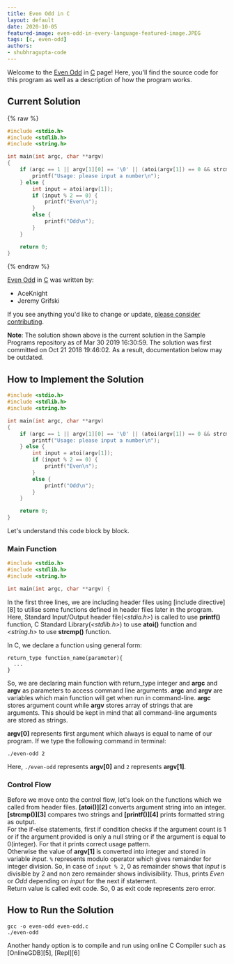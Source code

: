 ```yaml
---
title: Even Odd in C  
layout: default  
date: 2020-10-05
featured-image: even-odd-in-every-language-featured-image.JPEG
tags: [c, even-odd]  
authors:
- shubhragupta-code
---
```


Welcome to the [Even Odd](https://sampleprograms.io/projects/even-odd) in [C](https://sampleprograms.io/languages/c) page! Here, you'll find the source code for this program as well as a description of how the program works.

## Current Solution

{% raw %}

```c
#include <stdio.h>
#include <stdlib.h>
#include <string.h>

int main(int argc, char **argv)
{    
    if (argc == 1 || argv[1][0] == '\0' || (atoi(argv[1]) == 0 && strcmp(argv[1], "0") != 0)) {
        printf("Usage: please input a number\n");
    } else {
        int input = atoi(argv[1]);
        if (input % 2 == 0) {
            printf("Even\n");
        }
        else {
            printf("Odd\n");
        }
    }

    return 0;
}
```

{% endraw %}

[Even Odd](https://sampleprograms.io/projects/even-odd) in [C](https://sampleprograms.io/languages/c) was written by:

- AceKnight
- Jeremy Grifski

If you see anything you'd like to change or update, [please consider contributing](https://github.com/TheRenegadeCoder/sample-programs).

**Note**: The solution shown above is the current solution in the Sample Programs repository as of Mar 30 2019 16:30:59. The solution was first committed on Oct 21 2018 19:46:02. As a result, documentation below may be outdated.

## How to Implement the Solution


```c
#include <stdio.h>
#include <stdlib.h>
#include <string.h>

int main(int argc, char **argv)
{    
    if (argc == 1 || argv[1][0] == '\0' || (atoi(argv[1]) == 0 && strcmp(argv[1], "0") != 0)) {
        printf("Usage: please input a number\n");
    } else {
        int input = atoi(argv[1]);
        if (input % 2 == 0) {
            printf("Even\n");
        }
        else {
            printf("Odd\n");
        }
    }

    return 0;
}
```
Let's understand this code block by block.

### Main Function
```c
#include <stdio.h>
#include <stdlib.h>
#include <string.h>

int main(int argc, char **argv) {
```
In the first three lines, we are including header files using [include directive][8] to utilise some functions defined in header files later in the program.
Here, Standard Input/Output header file(*\<stdio.h\>*) is called to use **printf()** function, C Standard Library(*\<stdlib.h\>*) to use **atoi()** function and *\<string.h\>* to use **strcmp()** function.&nbsp;

In C, we declare a function using general form:
```
return_type function_name(parameter){
  ...
}
```
So, we are declaring main function with return_type integer and **argc** and **argv** as parameters to access command line arguments.
**argc** and **argv** are variables which main function will get when run in command-line. **argc** stores argument count while **argv** stores array of strings that are arguments. This should be kept in mind that all command-line arguments are stored as strings.

**argv[0]** represents first argument which always is equal to name of our program. If we type the following command in terminal:
```console
./even-odd 2
```
Here, ```./even-odd``` represents **argv[0]** and ```2``` represents **argv[1]**.

### Control Flow
Before we move onto the control flow, let's look on the functions which we called from header files.
**[atoi()][2]** converts argument string into an integer. **[strcmp()][3]** compares two strings and **[printf()][4]** prints formatted string as output.  
For the if-else statements, first if condition checks if the argument count is 1 or if the argument provided is only a null string or if the argument is equal to 0(integer). For that it prints correct usage pattern.  
Otherwise the value of **argv[1]** is converted into integer and stored in variable *input*. ```%``` represents modulo operator which gives remainder for integer division. So, in case of ```input % 2```, 0 as remainder shows that *input* is divisible by 2 and non zero remainder shows indivisibility. Thus, prints *Even* or *Odd* depending on *input* for the next if statement.  
Return value is called exit code. So, 0 as exit code represents zero error.


## How to Run the Solution

```console
gcc -o even-odd even-odd.c
./even-odd
```
Another handy option is to compile and run using online C Compiler such as [OnlineGDB][5], [Repl][6]
